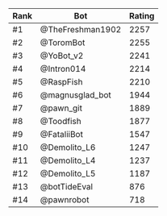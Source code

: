 Rank|Bot|Rating
---|---|---
#1|@TheFreshman1902|2257
#2|@ToromBot|2255
#3|@YoBot_v2|2241
#4|@Intron014|2214
#5|@RaspFish|2210
#6|@magnusglad_bot|1944
#7|@pawn_git|1889
#8|@Toodfish|1877
#9|@FataliiBot|1547
#10|@Demolito_L6|1247
#11|@Demolito_L4|1237
#12|@Demolito_L5|1187
#13|@botTideEval|876
#14|@pawnrobot|718

